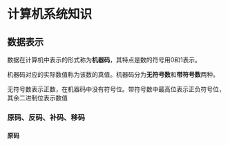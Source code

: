 # 计算机系统知识

## 数据表示

​	数据在计算机中表示的形式称为**机器码**，其特点是数的符号用0和1表示。

​	机器码对应的实际数值称为该数的真值。机器码分为**无符号数**和**带符号数**两种。

​	无符号数表示正数，在机器码中没有符号位。带符号数中最高位表示正负符号位，其余二进制位表示数值

### 原码、反码、补码、移码

#### 原码

